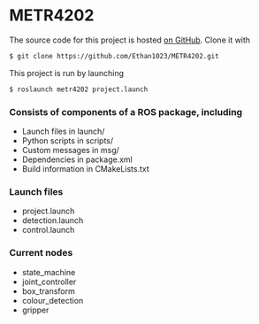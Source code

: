 # METR4202

The source code for this project is hosted [on GitHub](https://github.com/Ethan1023/METR4202). Clone it with
```bash
$ git clone https://github.com/Ethan1023/METR4202.git
```

This project is run by launching
```bash
$ roslaunch metr4202 project.launch
```

### Consists of components of a ROS package, including
* Launch files in launch/
* Python scripts in scripts/
* Custom messages in msg/
* Dependencies in package.xml
* Build information in CMakeLists.txt

### Launch files
* project.launch
* detection.launch
* control.launch

### Current nodes
* state_machine
* joint_controller
* box_transform
* colour_detection
* gripper

